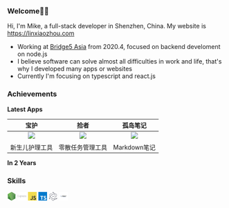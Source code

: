### Welcome🎉🎉

Hi, I'm Mike, a full-stack developer in Shenzhen, China.
My website is https://linxiaozhou.com

- Working at [Bridge5 Asia](https://github.com/bridge5) from 2020.4, focused on backend develoment on node.js
- I believe software can solve almost all difficulties in work and life, that's why I developed many apps or websites
- Currently I'm focusing on typescript and react.js


### Achievements

**Latest Apps**

| 宝护 | 拾者 | 孤岛笔记 |
|:---:|:---:|:---:|
| <img height="80" src="https://user-images.githubusercontent.com/13687360/191022438-c2ee3713-d5b0-461a-a62d-8446c1058359.png"> | <img height="80" src="https://user-images.githubusercontent.com/13687360/191022642-0e681131-c574-4430-a5a9-7cfae7c53df6.png"> | <img height="80" src="https://user-images.githubusercontent.com/13687360/191022568-9394e957-7cc5-43cd-824a-23e0d1882d1e.png"> |
| 新生儿护理工具 | 零散任务管理工具 | Markdown笔记 |


**In 2 Years**





### Skills

<code><img height="20" src="https://raw.githubusercontent.com/github/explore/80688e429a7d4ef2fca1e82350fe8e3517d3494d/topics/nodejs/nodejs.png"></code>
<code><img height="20" src="https://raw.githubusercontent.com/github/explore/80688e429a7d4ef2fca1e82350fe8e3517d3494d/topics/express/express.png"></code>
<code><img height="20" src="https://raw.githubusercontent.com/github/explore/80688e429a7d4ef2fca1e82350fe8e3517d3494d/topics/javascript/javascript.png"></code>
<code><img height="20" src="https://raw.githubusercontent.com/github/explore/80688e429a7d4ef2fca1e82350fe8e3517d3494d/topics/typescript/typescript.png"></code>
<code><img height="20" src="https://raw.githubusercontent.com/github/explore/80688e429a7d4ef2fca1e82350fe8e3517d3494d/topics/electron/electron.png"></code>
<code><img height="20" src="https://raw.githubusercontent.com/github/explore/80688e429a7d4ef2fca1e82350fe8e3517d3494d/topics/jquery/jquery.png"></code>




